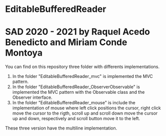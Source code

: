# EditableBufferedReader
# SAD 2020 - 2021 by Raquel Acedo Benedicto and Miriam Conde Montoya

You can find on this repository three folder with differents implementations.

  1. In the folder "EditableBufferedReader_mvc" is implemented the MVC pattern.
  2. In the folder "EditableBufferedReader_ObserverObservable" is implemented the MVC pattern with the  Observable class and the Observer interface.
  3. In the folder "EditableBufferedReader_mouse" is include the implementation of mouse where left click positions the cursor, right click move the cursor to the rigth, scroll up and scroll down move the cursor up and down, respectively and scroll button move it to the left.

These three version have the multiline implementation.

